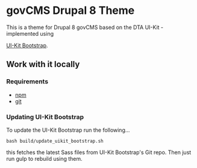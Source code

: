 # govCMS Drupal 8 Theme

This is a theme for Drupal 8 govCMS based on the DTA UI-Kit - implemented using

[UI-Kit Bootstrap](https://github.com/govCMS/uikit-bootstrap/).

## Work with it locally

### Requirements
- [npm](https://www.npmjs.com/)
- [git](https://git-scm.com/)

### Updating UI-Kit Bootstrap

To update the UI-Kit Bootstrap run the following...

`bash build/update_uikit_bootstrap.sh`

this fetches the latest Sass files from UI-Kit Bootstrap's Git repo. Then just run gulp to rebuild using them.
